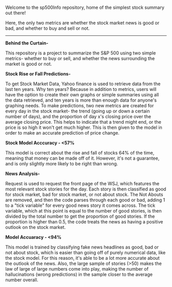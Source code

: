 Welcome to the sp500Info repository, home of the simplest stock summary out there!

Here, the only two metrics are whether the stock market news is good or bad, and whether to buy and sell or not.
____________________________________________________________________________________________________________________

**Behind the Curtain-**

This repository is a project to summarize the S&P 500 using two simple metrics- whether to buy or sell, and whether the news surrounding the market is good or not.

**Stock Rise or Fall Predictions-**

To get Stock Market Data, Yahoo finance is used to retrieve data from the last ten years. Why ten years? Because in addition to metrics, users will have the option to create their own graphs or simple summaries using all the data retrieved, and ten years is more than enough data for anyone's graphing needs. To make predictions, two new metrics are created for every day in the stock market- the trend (going up or down a certain number of days), and the proportion of day x's closing price over the average closing price. This helps to indicate that a trend might end, or the price is so high it won't get much higher. This is then given to the model in order to make an accurate prediction of price change.

**Stock Model Acccuracy - <57%**

This model is correct about the rise and fall of stocks 64% of the time, meaning that money can be made off of it. However, it's not a guarantee, and is only slightly more likely to be right than wrong.

**News Analysis-**

Request is used to request the front page of the WSJ, which features the most relevant stock stories for the day. Each story is then classified as good for stock market, bad for stock market, or not about stock. The Not Abouts are removed, and then the code parses through each good or bad, adding 1 to a "tick variable" for every good news story it comes across. The tick variable, which at this point is equal to the number of good stories, is then divided by the total number to get the proportion of good stories. If the proportion is higher than 0.5, the code treats the news as having a positive outlook on the stock market.

**Model Accuaracy - <94%**

This model is trained by classifying fake news headlines as good, bad or not about stock, which is easier than going off of purely numerical data, like the stock model. For this reason, it's able to be a lot more accurate about the outlook of the news. Also, the large sample of stories (>50) makes the law of large of large numbers come into play, making the number of hallucinations (wrong predictions) in the sample closer to the average number overall. 






